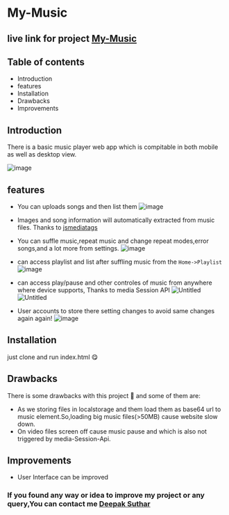 # My-Music

## live link for project [My-Music](https://deepaksuthar40128.github.io/My-Music/)

## Table of contents

- Introduction
- features
- Installation
- Drawbacks
- Improvements

## Introduction

There is a basic music player web app which is compitable in both mobile as well as desktop view.

 ![image](https://github.com/deepaksuthar40128/My-Music/assets/92250394/b8864496-0508-40b8-aaaf-2eb98b81c4e8)

 ## features
 
 - You can uploads songs and then list them
      ![image](https://github.com/deepaksuthar40128/My-Music/assets/92250394/6dbbcbd7-fd80-403b-82bd-412c5e9d506c)
 
 - Images and song information will automatically extracted from music files. Thanks to [jsmediatags](https://github.com/aadsm/jsmediatags)
 
 - You can suffle music,repeat music and change repeat modes,error songs,and a lot more from settings.
   ![image](https://github.com/deepaksuthar40128/My-Music/assets/92250394/c165106c-9900-4695-9bd5-7fe19e6831b5) 
   
   
 - can access playlist and list after suffling music from the `Home->Playlist`
   ![image](https://github.com/deepaksuthar40128/My-Music/assets/92250394/669c9969-e25d-409d-bbfe-bb17a463589a)
   
   
 - can access play/pause and other controles of music from anywhere where device supports, Thanks to media Session API
 ![Untitled](https://github.com/deepaksuthar40128/My-Music/assets/92250394/f714a62a-c934-4b65-a5a7-e45dc6755ae6) ![Untitled](https://github.com/deepaksuthar40128/My-Music/assets/92250394/8383a314-314f-45fa-bfcc-8daf53e9b185)


- User accounts to store there setting changes to avoid same changes again again!
  ![image](https://github.com/deepaksuthar40128/My-Music/assets/92250394/5b8f0157-1984-4471-980b-38a50cf967db)

 
 ## Installation
 
  just clone and run index.html 😋
 
 ## Drawbacks
 
 There is some drawbacks with this project 🙁 and some of them are:
 
 - As we storing files in localstorage and them load them as base64 url to music element.So,loading big music files(>50MB) cause website slow down.
 - On video files screen off cause music pause and which is also not triggered by media-Session-Api.
 
 ## Improvements

 - User Interface can be improved
 ### If you found any way or idea to improve my project or any query,You can contact me [Deepak Suthar](https://deepaksuthar.vercel.app)
